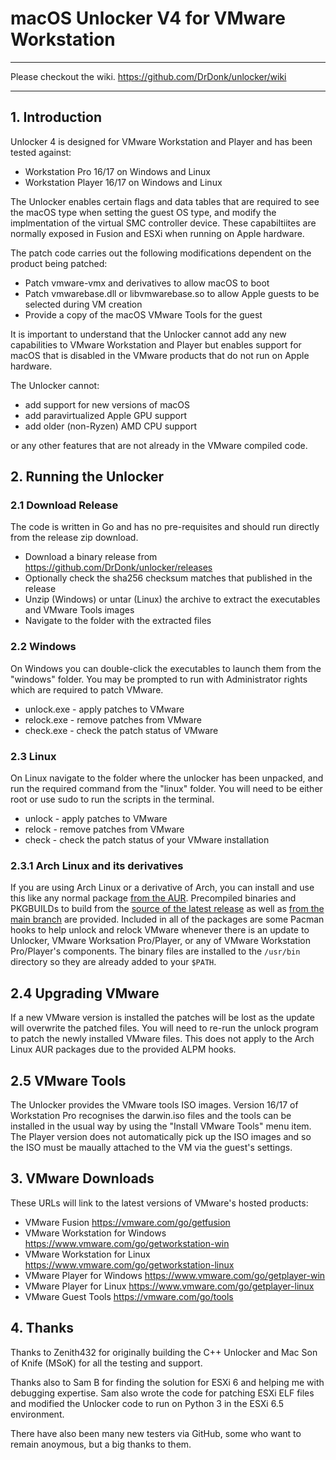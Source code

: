 # macOS Unlocker V4 for VMware Workstation
***

Please checkout the wiki. https://github.com/DrDonk/unlocker/wiki
***
 
## 1. Introduction
Unlocker 4 is designed for VMware Workstation and Player and has been tested against:

* Workstation Pro 16/17 on Windows and Linux
* Workstation Player 16/17 on Windows and Linux

The Unlocker enables certain flags and data tables that are required to see the macOS type when setting
the guest OS type, and modify the implmentation of the virtual SMC controller device. These capabiltiites are normally 
exposed in Fusion and ESXi when running on Apple hardware.

The patch code carries out the following modifications dependent on the product being patched:

* Patch vmware-vmx and derivatives to allow macOS to boot
* Patch vmwarebase.dll or libvmwarebase.so to allow Apple guests to be selected during VM creation
* Provide a copy of the macOS VMware Tools for the guest

It is important to understand that the Unlocker cannot add any new capabilities to VMware Workstation and Player
but enables support for macOS that is disabled in the VMware products that do not run on Apple hardware.

The Unlocker cannot:

* add support for new versions of macOS
* add paravirtualized Apple GPU support 
* add older (non-Ryzen) AMD CPU support

or any other features that are not already in the VMware compiled code. 

## 2. Running the Unlocker
### 2.1 Download Release
The code is written in Go and has no pre-requisites and should run directly from the release zip download.

* Download a binary release from https://github.com/DrDonk/unlocker/releases
* Optionally check the sha256 checksum matches that published in the release
* Unzip (Windows) or untar (Linux) the archive to extract the executables and VMware Tools images
* Navigate to the folder with the extracted files

### 2.2 Windows
On Windows you can double-click the executables to launch them from the "windows" folder. You may be prompted to run 
with Administrator rights which are required to patch VMware.

* unlock.exe - apply patches to VMware
* relock.exe - remove patches from VMware
* check.exe  - check the patch status of VMware 

### 2.3 Linux
On Linux navigate to the folder where the unlocker has been unpacked, and run the required command from the 
"linux" folder. You will need to be either root or use sudo to run the scripts in the terminal.

* unlock - apply patches to VMware
* relock - remove patches from VMware
* check  - check the patch status of your VMware installation

### 2.3.1 Arch Linux and its derivatives
If you are using Arch Linux or a derivative of Arch, you can install and use this like any normal package
[from the AUR](https://aur.archlinux.org/packages/vmware-unlocker-bin). Precompiled binaries and PKGBUILDs to build
from the [source of the latest release](https://aur.archlinux.org/packages/vmware-unlocker) as well 
as [from the main branch](https://aur.archlinux.org/packages/vmware-unlocker-git) are provided. 
Included in all of the packages are some Pacman hooks to help unlock and relock VMware whenever there is an update 
to Unlocker, VMware Worksation Pro/Player, or any of VMware Workstation Pro/Player's components. The binary files 
are installed to the `/usr/bin` directory so they are already added to your `$PATH`.

## 2.4 Upgrading VMware
If a new VMware version is installed the patches will be lost as the update will overwrite the patched files.
You will need to re-run the unlock program to patch the newly installed VMware files. This does not apply to the Arch Linux AUR packages due to the provided ALPM hooks.

## 2.5 VMware Tools
The Unlocker provides the VMware tools ISO images. Version 16/17 of Workstation Pro recognises the darwin.iso files and the tools can be installed in the usual way by using the "Install VMware Tools" menu item. The Player version does not automatically pick up the ISO images and so
the ISO must be maually attached to the VM via the guest's settings.

## 3. VMware Downloads
These URLs will link to the latest versions of VMware's hosted products:

* VMware Fusion https://vmware.com/go/getfusion
* VMware Workstation for Windows https://www.vmware.com/go/getworkstation-win
* VMware Workstation for Linux https://www.vmware.com/go/getworkstation-linux
* VMware Player for Windows https://www.vmware.com/go/getplayer-win
* VMware Player for Linux https://www.vmware.com/go/getplayer-linux
* VMware Guest Tools https://vmware.com/go/tools

## 4. Thanks
Thanks to Zenith432 for originally building the C++ Unlocker and Mac Son of Knife
(MSoK) for all the testing and support.

Thanks also to Sam B for finding the solution for ESXi 6 and helping me with
debugging expertise. Sam also wrote the code for patching ESXi ELF files and
modified the Unlocker code to run on Python 3 in the ESXi 6.5 environment.

There have also been many new testers via GitHub, some who want to remain anoymous, but a big thanks to them.

